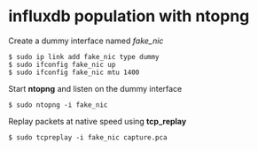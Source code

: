 # influxdb population with ntopng
Create a dummy interface named _fake_nic_
```
$ sudo ip link add fake_nic type dummy
$ sudo ifconfig fake_nic up
$ sudo ifconfig fake_nic mtu 1400
```
Start **ntopng** and listen on the dummy interface
```
$ sudo ntopng -i fake_nic
```
Replay packets at native speed using **tcp_replay**
```
$ sudo tcpreplay -i fake_nic capture.pca
```
